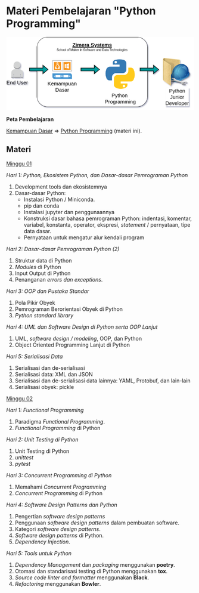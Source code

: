 # Materi Pembelajaran "Python Programming"

![Peta Pembelajaran untuk Python Programming](img/peta-python-programming.png)

**Peta Pembelajaran**

[Kemampuan Dasar](../kemampuan-dasar.md) => [Python Programming](../python-programming) (materi ini).

## Materi

[Minggu 01](isi/01.md)

*Hari 1: Python, Ekosistem Python, dan Dasar-dasar Pemrograman Python*

1. Development tools dan ekosistemnya
2. Dasar-dasar Python: 
    * Instalasi Python / Miniconda.
    * pip dan conda
    * Instalasi jupyter dan penggunaannya
    * Konstruksi dasar bahasa pemrograman Python: indentasi, komentar, variabel, konstanta, operator, ekspresi, *statement* / pernyataan, tipe data dasar. 
    * Pernyataan untuk mengatur alur kendali program

*Hari 2: Dasar-dasar Pemrograman Python (2)*

1. Struktur data di Python
2. *Modules* di Python
3. Input Output di Python
4. Penanganan *errors dan exceptions*.

*Hari 3: OOP dan Pustaka Standar*

1. Pola Pikir Obyek
2. Pemrograman Berorientasi Obyek di Python
3. *Python standard library*

*Hari 4: UML dan Software Design di Python serta OOP Lanjut*

1. UML, *software design / modeling*, OOP, dan Python
2. Object Oriented Programming Lanjut di Python

*Hari 5: Serialisasi Data*

1. Serialisasi dan de-serialisasi
2. Serialisasi data: XML dan JSON
3. Serialisasi dan de-serialisasi data lainnya: YAML, Protobuf, dan lain-lain
4. Serialisasi obyek: pickle

[Minggu 02](isi/02.md)

*Hari 1: Functional Programming*

1. Paradigma *Functional Programming*.
2. *Functional Programming* di Python

*Hari 2: Unit Testing di Python*

1. Unit Testing di Python
2. *unittest*
3. *pytest*

*Hari 3: Concurrent Programming di Python*

1. Memahami *Concurrent Programming*
2. *Concurrent Programming* di Python

*Hari 4: Software Design Patterns dan Python*

1. Pengertian *software design patterns*
2. Penggunaan *software design patterns* dalam pembuatan software.
3. Kategori *software design patterns*.
4. *Software design patterns* di Python.
5. *Dependency Injection*.

*Hari 5: Tools untuk Python*

1. *Dependency Management* dan *packaging* menggunakan **poetry**.
2. Otomasi dan standarisasi testing di Python menggunakan **tox**.
3. *Source code linter and formatter* menggunakan **Black**.
4. *Refactoring* menggunakan **Bowler**.
